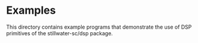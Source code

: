 # Examples

This directory contains example programs that demonstrate the use of DSP primitives of the stillwater-sc/dsp package.
